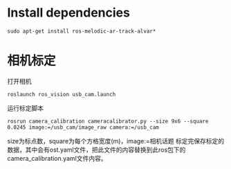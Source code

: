 # Install dependencies
```
sudo apt-get install ros-melodic-ar-track-alvar*
```

# 相机标定
打开相机
```
roslaunch ros_vision usb_cam.launch
```
运行标定脚本
```
rosrun camera_calibration cameracalibrator.py --size 9x6 --square 0.0245 image:=/usb_cam/image_raw camera:=/usb_cam
```
size为标点数，square为每个方格宽度(m)，image:=相机话题
标定完保存标定的数据，其中会有ost.yaml文件，把此文件的内容替换到此ros包下的camera_calibration.yaml文件内容。
